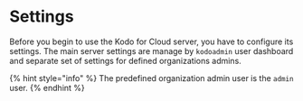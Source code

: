 # Settings

Before you begin to use the Kodo for Cloud server,  you have to configure its settings. The main server settings are manage by `kodoadmin` user dashboard and separate set of settings for defined organizations admins. 

{% hint style="info" %}
The predefined organization admin user is the `admin` user. 
{% endhint %}

## 



